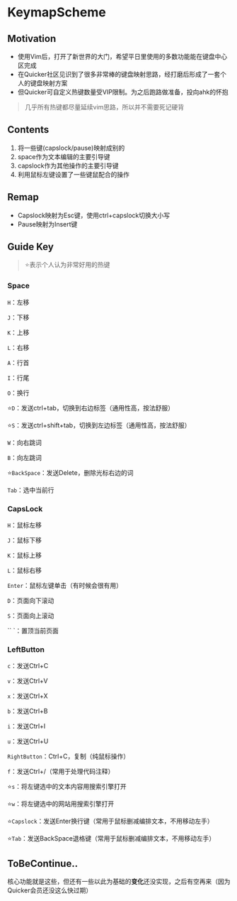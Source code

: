# KeymapScheme

## Motivation

- 使用Vim后，打开了新世界的大门，希望平日里使用的多数功能能在键盘中心区完成
- 在Quicker社区见识到了很多非常棒的键盘映射思路，经打磨后形成了一套个人的键盘映射方案
- 但Quicker可自定义热键数量受VIP限制。为之后跑路做准备，投向ahk的怀抱

> 几乎所有热键都尽量延续vim思路，所以并不需要死记硬背

## Contents

1. 将一些键(capslock/pause)映射成别的
2. space作为文本编辑的主要引导键
3. capslock作为其他操作的主要引导键
4. 利用鼠标左键设置了一些键鼠配合的操作

## Remap

- Capslock映射为Esc键，使用ctrl+capslock切换大小写
- Pause映射为Insert键


## Guide Key

> :star:表示个人认为非常好用的热键

### Space

`H`：左移

`J`：下移

`K`：上移

`L`：右移

`A`：行首

`I`：行尾

`O`：换行

:star:`D`：发送ctrl+tab，切换到右边标签（通用性高，按法舒服）

:star:`S`：发送ctrl+shift+tab，切换到左边标签（通用性高，按法舒服）

`W`：向右跳词

`B`：向左跳词

:star:`BackSpace`：发送Delete，删除光标右边的词

`Tab`：选中当前行



### CapsLock

`H`：鼠标左移

`J`：鼠标下移

`K`：鼠标上移

`L`：鼠标右移

`Enter`：鼠标左键单击（有时候会很有用）

`D`：页面向下滚动

`S`：页面向上滚动

`` `：置顶当前页面



### LeftButton

`c`：发送Ctrl+C

`v`：发送Ctrl+V

`x`：发送Ctrl+X

`b`：发送Ctrl+B

`i`：发送Ctrl+I

`u`：发送Ctrl+U

`RightButton`：Ctrl+C，复制（纯鼠标操作）

`f`：发送Ctrl+/（常用于处理代码注释）

:star:`s`：将左键选中的文本内容用搜索引擎打开

:star:`w`：将左键选中的网站用搜索引擎打开

:star:`Capslock`：发送Enter换行键（常用于鼠标删减编排文本，不用移动左手）

:star:`Tab`：发送BackSpace退格键（常用于鼠标删减编排文本，不用移动左手）



## ToBeContinue..

核心功能就是这些，但还有一些以此为基础的**变化**还没实现，之后有空再来（因为Quicker会员还没这么快过期）

